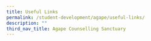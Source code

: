 ```yaml
---
title: Useful Links
permalink: /student-development/agape/useful-links/
description: ""
third_nav_title: Agape Counselling Sanctuary
---
```

